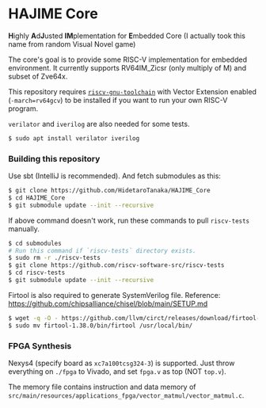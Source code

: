HAJIME Core
=======================

**H**ighly **A**d**J**usted **IM**plementation for **E**mbedded Core (I actually took this name from random Visual Novel game)

The core's goal is to provide some RISC-V implementation for embedded environment. It currently supports RV64IM_Zicsr (only multiply of M) and subset of Zve64x.

This repository requires [`riscv-gnu-toolchain`](https://github.com/riscv-collab/riscv-gnu-toolchain) with Vector Extension enabled (`-march=rv64gcv`) to be installed if you want to run your own RISC-V program.

`verilator` and `iverilog` are also needed for some tests.

```bash
$ sudo apt install verilator iverilog
```

### Building this repository
Use sbt (IntelliJ is recommended). And fetch submodules as this:
```bash
$ git clone https://github.com/HidetaroTanaka/HAJIME_Core
$ cd HAJIME_Core
$ git submodule update --init --recursive
```

If above command doesn't work, run these commands to pull `riscv-tests` manually.

```bash
$ cd submodules
# Run this command if `riscv-tests` directory exists.
$ sudo rm -r ./riscv-tests
$ git clone https://github.com/riscv-software-src/riscv-tests
$ cd riscv-tests
$ git submodule update --init --recursive
```

Firtool is also required to generate SystemVerilog file. Reference: https://github.com/chipsalliance/chisel/blob/main/SETUP.md

```bash
$ wget -q -O - https://github.com/llvm/circt/releases/download/firtool-1.38.0/firrtl-bin-ubuntu-20.04.tar.gz | tar -zx
$ sudo mv firtool-1.38.0/bin/firtool /usr/local/bin/
```

### FPGA Synthesis
Nexys4 (specify board as `xc7a100tcsg324-3`) is supported. Just throw everything on `./fpga` to Vivado, and set `fpga.v` as top (NOT `top.v`).

The memory file contains instruction and data memory of `src/main/resources/applications_fpga/vector_matmul/vector_matmul.c`.
